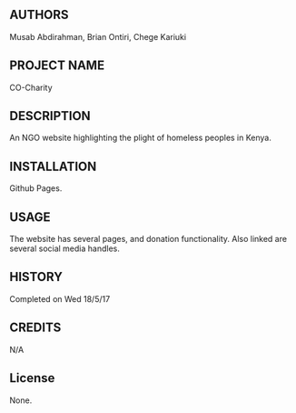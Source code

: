## AUTHORS
Musab Abdirahman, Brian Ontiri, Chege Kariuki
## PROJECT NAME
CO-Charity
## DESCRIPTION
An NGO website highlighting the plight of homeless peoples in Kenya.
## INSTALLATION
Github Pages.
## USAGE
The website has several pages, and donation functionality. Also linked are several social media handles.
## HISTORY
Completed on Wed 18/5/17
## CREDITS
N/A
## License
None.
